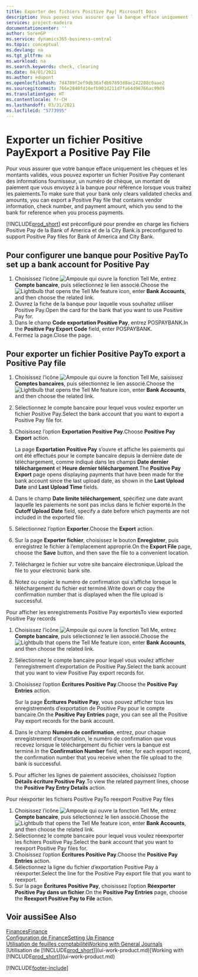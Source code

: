 ```yaml
---
title: Exporter des fichiers Positive Pay| Microsoft Docs
description: Vous pouvez vous assurer que la banque efface uniquement les chèques et les montants validés en exportant un fichier Positive Pay contenant des informations de paiement et fournisseur.
services: project-madeira
documentationcenter: ''
author: SorenGP
ms.service: dynamics365-business-central
ms.topic: conceptual
ms.devlang: na
ms.tgt_pltfrm: na
ms.workload: na
ms.search.keywords: check, clearing
ms.date: 04/01/2021
ms.author: edupont
ms.openlocfilehash: 7d4789f2ef9db38afdb67893d8ac242288c0aae2
ms.sourcegitcommit: 766e2840fd16efb901d211d7fa64d96766ac99d9
ms.translationtype: HT
ms.contentlocale: fr-CH
ms.lasthandoff: 03/31/2021
ms.locfileid: "5773995"
---
```

# <a name="export-a-positive-pay-file"></a><span data-ttu-id="7acd0-103">Exporter un fichier Positive Pay</span><span class="sxs-lookup"><span data-stu-id="7acd0-103">Export a Positive Pay File</span></span>
<span data-ttu-id="7acd0-104">Pour vous assurer que votre banque efface uniquement les chèques et les montants validés, vous pouvez exporter un fichier Positive Pay contenant des informations fournisseur, un numéro de chèque, un montant de paiement que vous envoyez à la banque pour référence lorsque vous traitez les paiements.</span><span class="sxs-lookup"><span data-stu-id="7acd0-104">To make sure that your bank only clears validated checks and amounts, you can export a Positive Pay file that contains vendor information, check number, and payment amount, which you send to the bank for reference when you process payments.</span></span>

[!INCLUDE[prod_short](includes/prod_short.md)] <span data-ttu-id="7acd0-105">est préconfiguré pour prendre en charge les fichiers Positive Pay de la Bank of America et de la City Bank.</span><span class="sxs-lookup"><span data-stu-id="7acd0-105">is preconfigured to support Positive Pay files for Bank of America and City Bank.</span></span>

## <a name="to-set-up-a-bank-account-for-positive-pay"></a><span data-ttu-id="7acd0-106">Pour configurer une banque pour Positive Pay</span><span class="sxs-lookup"><span data-stu-id="7acd0-106">To set up a bank account for Positive Pay</span></span>
1. <span data-ttu-id="7acd0-107">Choisissez l’icône ![Ampoule qui ouvre la fonction Tell Me](media/ui-search/search_small.png "Dites-moi ce que vous voulez faire"), entrez **Compte bancaire**, puis sélectionnez le lien associé.</span><span class="sxs-lookup"><span data-stu-id="7acd0-107">Choose the ![Lightbulb that opens the Tell Me feature](media/ui-search/search_small.png "Tell me what you want to do") icon, enter **Bank Accounts**, and then choose the related link.</span></span>
2. <span data-ttu-id="7acd0-108">Ouvrez la fiche de la banque pour laquelle vous souhaitez utiliser Positive Pay.</span><span class="sxs-lookup"><span data-stu-id="7acd0-108">Open the card for the bank that you want to use Positive Pay for.</span></span>
3. <span data-ttu-id="7acd0-109">Dans le champ **Code exportation Positive Pay**, entrez POSPAYBANK.</span><span class="sxs-lookup"><span data-stu-id="7acd0-109">In the **Positive Pay Export Code** field, enter POSPAYBANK.</span></span>
4. <span data-ttu-id="7acd0-110">Fermez la page.</span><span class="sxs-lookup"><span data-stu-id="7acd0-110">Close the page.</span></span>

## <a name="to-export-a-positive-pay-file"></a><span data-ttu-id="7acd0-111">Pour exporter un fichier Positive Pay</span><span class="sxs-lookup"><span data-stu-id="7acd0-111">To export a Positive Pay file</span></span>
1. <span data-ttu-id="7acd0-112">Choisissez l’icône ![Ampoule qui ouvre la fonction Tell Me](media/ui-search/search_small.png "Dites-moi ce que vous voulez faire"), saisissez **Comptes bancaires**, puis sélectionnez le lien associé.</span><span class="sxs-lookup"><span data-stu-id="7acd0-112">Choose the ![Lightbulb that opens the Tell Me feature](media/ui-search/search_small.png "Tell me what you want to do") icon, enter **Bank Accounts**, and then choose the related link.</span></span>
2. <span data-ttu-id="7acd0-113">Sélectionnez le compte bancaire pour lequel vous voulez exporter un fichier Positive Pay.</span><span class="sxs-lookup"><span data-stu-id="7acd0-113">Select the bank account that you want to export a Positive Pay file for.</span></span>
3. <span data-ttu-id="7acd0-114">Choisissez l’option **Exportation Positive Pay**.</span><span class="sxs-lookup"><span data-stu-id="7acd0-114">Choose **Positive Pay Export** action.</span></span>

    <span data-ttu-id="7acd0-115">La page **Exportation Positive Pay** s’ouvre et affiche les paiements qui ont été effectués pour le compte bancaire depuis la dernière date de téléchargement, comme indiqué dans les champs **Date dernier téléchargement** et **Heure dernier téléchargement**.</span><span class="sxs-lookup"><span data-stu-id="7acd0-115">The **Positive Pay Export** page opens displaying payments that have been made for the bank account since the last upload date, as shown in the **Last Upload Date** and **Last Upload Time** fields.</span></span>
4. <span data-ttu-id="7acd0-116">Dans le champ **Date limite téléchargement**, spécifiez une date avant laquelle les paiements ne sont pas inclus dans le fichier exporté.</span><span class="sxs-lookup"><span data-stu-id="7acd0-116">In the **Cutoff Upload Date** field, specify a date before which payments are not included in the exported file.</span></span>
5. <span data-ttu-id="7acd0-117">Sélectionnez l’option **Exporter**.</span><span class="sxs-lookup"><span data-stu-id="7acd0-117">Choose the **Export** action.</span></span>
6. <span data-ttu-id="7acd0-118">Sur la page **Exporter fichier**, choisissez le bouton **Enregistrer**, puis enregistrez le fichier à l’emplacement approprié.</span><span class="sxs-lookup"><span data-stu-id="7acd0-118">On the **Export File** page, choose the **Save** button, and then save the file to a convenient location.</span></span>
7. <span data-ttu-id="7acd0-119">Téléchargez le fichier sur votre site bancaire électronique.</span><span class="sxs-lookup"><span data-stu-id="7acd0-119">Upload the file to your electronic bank site.</span></span>
8. <span data-ttu-id="7acd0-120">Notez ou copiez le numéro de confirmation qui s’affiche lorsque le téléchargement du fichier est terminé.</span><span class="sxs-lookup"><span data-stu-id="7acd0-120">Write down or copy the confirmation number that is displayed when the file upload is successful.</span></span>

<span data-ttu-id="7acd0-121">Pour afficher les enregistrements Positive Pay exportés</span><span class="sxs-lookup"><span data-stu-id="7acd0-121">To view exported Positive Pay records</span></span>

1. <span data-ttu-id="7acd0-122">Choisissez l’icône ![Ampoule qui ouvre la fonction Tell Me](media/ui-search/search_small.png "Dites-moi ce que vous voulez faire"), entrez **Compte bancaire**, puis sélectionnez le lien associé.</span><span class="sxs-lookup"><span data-stu-id="7acd0-122">Choose the ![Lightbulb that opens the Tell Me feature](media/ui-search/search_small.png "Tell me what you want to do") icon, enter **Bank Accounts**, and then choose the related link.</span></span>
2. <span data-ttu-id="7acd0-123">Sélectionnez le compte bancaire pour lequel vous voulez afficher l’enregistrement d’exportation de Positive Pay.</span><span class="sxs-lookup"><span data-stu-id="7acd0-123">Select the bank account that you want to view Positive Pay export records for.</span></span>
3. <span data-ttu-id="7acd0-124">Choisissez l’option **Écritures Positive Pay**.</span><span class="sxs-lookup"><span data-stu-id="7acd0-124">Choose the **Positive Pay Entries** action.</span></span>

    <span data-ttu-id="7acd0-125">Sur la page **Écritures Positive Pay**, vous pouvez afficher tous les enregistrements d’exportation de Positive Pay pour le compte bancaire.</span><span class="sxs-lookup"><span data-stu-id="7acd0-125">On the **Positive Pay Entries** page, you can see all the Positive Pay export records for the bank account.</span></span>
4. <span data-ttu-id="7acd0-126">Dans le champ **Numéro de confirmation**, entrez, pour chaque enregistrement d’exportation, le numéro de confirmation que vous recevez lorsque le téléchargement du fichier vers la banque est terminé.</span><span class="sxs-lookup"><span data-stu-id="7acd0-126">In the **Confirmation Number** field, enter, for each export record, the confirmation number that you receive when the file upload to the bank is successful.</span></span>
5. <span data-ttu-id="7acd0-127">Pour afficher les lignes de paiement associées, choisissez l’option **Détails écriture Positive Pay**.</span><span class="sxs-lookup"><span data-stu-id="7acd0-127">To view the related payment lines, choose the **Positive Pay Entry Details** action.</span></span>

<span data-ttu-id="7acd0-128">Pour réexporter les fichiers Positive Pay</span><span class="sxs-lookup"><span data-stu-id="7acd0-128">To reexport Positive Pay files</span></span>

1. <span data-ttu-id="7acd0-129">Choisissez l’icône ![Ampoule qui ouvre la fonction Tell Me](media/ui-search/search_small.png "Dites-moi ce que vous voulez faire"), entrez **Compte bancaire**, puis sélectionnez le lien associé.</span><span class="sxs-lookup"><span data-stu-id="7acd0-129">Choose the ![Lightbulb that opens the Tell Me feature](media/ui-search/search_small.png "Tell me what you want to do") icon, enter **Bank Accounts**, and then choose the related link.</span></span>
2. <span data-ttu-id="7acd0-130">Sélectionnez le compte bancaire pour lequel vous voulez réeexporter les fichiers Positive Pay.</span><span class="sxs-lookup"><span data-stu-id="7acd0-130">Select the bank account that you want to reexport Positive Pay files for.</span></span>
3. <span data-ttu-id="7acd0-131">Choisissez l’option **Écritures Positive Pay**.</span><span class="sxs-lookup"><span data-stu-id="7acd0-131">Choose the **Positive Pay Entries** action.</span></span>
4. <span data-ttu-id="7acd0-132">Sélectionnez la ligne du fichier d’exportation Positive Pay à réexporter.</span><span class="sxs-lookup"><span data-stu-id="7acd0-132">Select the line for the Positive Pay export file that you want to reexport.</span></span>
5. <span data-ttu-id="7acd0-133">Sur la page **Écritures Positive Pay**, choisissez l’option **Réexporter Positive Pay dans un fichier**.</span><span class="sxs-lookup"><span data-stu-id="7acd0-133">On the **Positive Pay Entries** page, choose the **Reexport Positive Pay to File** action.</span></span>

## <a name="see-also"></a><span data-ttu-id="7acd0-134">Voir aussi</span><span class="sxs-lookup"><span data-stu-id="7acd0-134">See Also</span></span>
[<span data-ttu-id="7acd0-135">Finances</span><span class="sxs-lookup"><span data-stu-id="7acd0-135">Finance</span></span>](finance.md)  
[<span data-ttu-id="7acd0-136">Configuration de Finance</span><span class="sxs-lookup"><span data-stu-id="7acd0-136">Setting Up Finance</span></span>](finance-setup-finance.md)  
[<span data-ttu-id="7acd0-137">Utilisation de feuilles comptabilité</span><span class="sxs-lookup"><span data-stu-id="7acd0-137">Working with General Journals</span></span>](ui-work-general-journals.md)  
<span data-ttu-id="7acd0-138">[Utilisation de [!INCLUDE[prod_short](includes/prod_short.md)]](ui-work-product.md)</span><span class="sxs-lookup"><span data-stu-id="7acd0-138">[Working with [!INCLUDE[prod_short](includes/prod_short.md)]](ui-work-product.md)</span></span>


[!INCLUDE[footer-include](includes/footer-banner.md)]